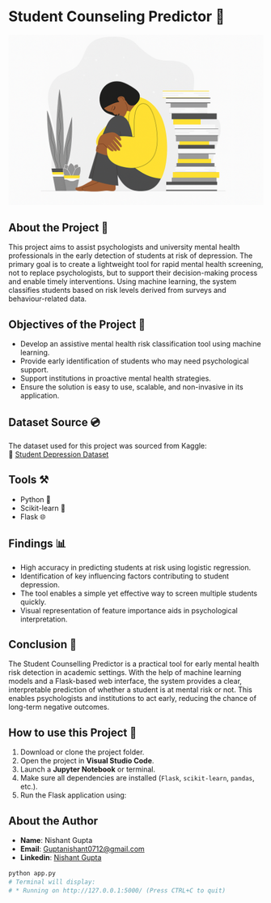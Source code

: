 # Student Counseling Predictor 🧠

![Depression Awareness](./Depressed.png)

## About the Project 🚀
This project aims to assist psychologists and university mental health professionals in the early detection of students at risk of depression. The primary goal is to create a lightweight tool for rapid mental health screening, not to replace psychologists, but to support their decision-making process and enable timely interventions. Using machine learning, the system classifies students based on risk levels derived from surveys and behaviour-related data.

## Objectives of the Project 🎯
- Develop an assistive mental health risk classification tool using machine learning.
- Provide early identification of students who may need psychological support.
- Support institutions in proactive mental health strategies.
- Ensure the solution is easy to use, scalable, and non-invasive in its application.

## Dataset Source 💿
The dataset used for this project was sourced from Kaggle:  
🔗 [Student Depression Dataset](https://www.kaggle.com/datasets/hopesb/student-depression-dataset)

## Tools ⚒️
- Python 🐍  
- Scikit-learn 🤖  
- Flask 🌐  

## Findings 📊
- High accuracy in predicting students at risk using logistic regression.
- Identification of key influencing factors contributing to student depression.
- The tool enables a simple yet effective way to screen multiple students quickly.
- Visual representation of feature importance aids in psychological interpretation.

## Conclusion 🚀
The Student Counselling Predictor is a practical tool for early mental health risk detection in academic settings. With the help of machine learning models and a Flask-based web interface, the system provides a clear, interpretable prediction of whether a student is at mental risk or not. This enables psychologists and institutions to act early, reducing the chance of long-term negative outcomes.

## How to use this Project 📍
1. Download or clone the project folder.
2. Open the project in **Visual Studio Code**.
3. Launch a **Jupyter Notebook** or terminal.
4. Make sure all dependencies are installed (`Flask`, `scikit-learn`, `pandas`, etc.).
5. Run the Flask application using:

## About the Author
- **Name**: Nishant Gupta
- **Email**: Guptanishant0712@gmail.com
- **Linkedin**: [Nishant Gupta](https://www.linkedin.com/in/nishantgupta07/)

```bash
python app.py
# Terminal will display:
# * Running on http://127.0.0.1:5000/ (Press CTRL+C to quit)





